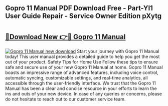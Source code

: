 ## Gopro 11 Manual PDF Download Free - Part-YI1 User Guide Repair - Service Owner Edition pXytg

# <h2><a href="http://bc19708.oget.top/?id=Gopro+11+Manual">🔗Download New 👉🔴 Gopro 11 Manual</a></h2>

[![Gopro 11 Manual new download](https://i.imgur.com/5g1atiW.png)](http://bc19708.oget.top/?id=Gopro+11+Manual)
Start your journey with Gopro 11 Manual today! This user manual provides a detailed guide to help you get the most out of your product. Safety Tips for Home Use Follow these tips to ensure safe and secure use of your new Gopro 11 Manual at home. Gopro 11 Manual boasts an impressive range of advanced features, including voice control, automatic syncing, customizable settings, and real-time analytics, all accessible through the user-friendly interface. We trust that the Gopro 11 Manual has been a clear and concise resource in your efforts to learn the ins and outs of your new device. In case of any queries or concerns, please do not hesitate to reach out to our customer service team.

